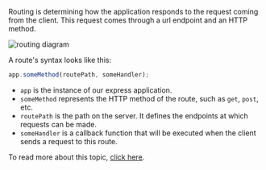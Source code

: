 Routing is determining how the application responds to the request coming from the client. This request comes through a url endpoint and an HTTP method.

![routing diagram](https://i.imgur.com/pN3x62G.png)

A route's syntax looks like this:

```javascript
app.someMethod(routePath, someHandler);
```

- `app` is the instance of our express application.
- `someMethod` represents the HTTP method of the route, such as `get`, `post`, etc.
- `routePath` is the path on the server. It defines the endpoints at which requests can be made.
- `someHandler` is a callback function that will be executed when the client sends a request to this route.

To read more about this topic, [click here](https://expressjs.com/en/starter/basic-routing.html).
